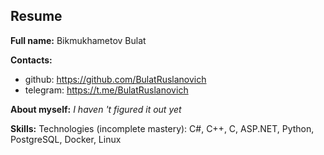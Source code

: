 ## Resume

**Full name:** Bikmukhametov Bulat 

**Contacts:**

- github: https://github.com/BulatRuslanovich
- telegram: https://t.me/BulatRuslanovich

**About myself:**
_I haven 't figured it out yet_

**Skills:**
Technologies (incomplete mastery): С#, C++, C, ASP.NET, Python, PostgreSQL, Docker, Linux